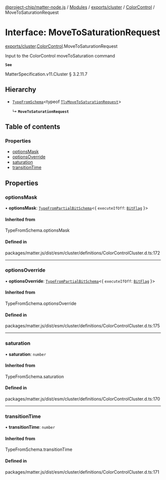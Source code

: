 [@project-chip/matter-node.js](../README.md) / [Modules](../modules.md) / [exports/cluster](../modules/exports_cluster.md) / [ColorControl](../modules/exports_cluster.ColorControl.md) / MoveToSaturationRequest

# Interface: MoveToSaturationRequest

[exports/cluster](../modules/exports_cluster.md).[ColorControl](../modules/exports_cluster.ColorControl.md).MoveToSaturationRequest

Input to the ColorControl moveToSaturation command

**`See`**

MatterSpecification.v11.Cluster § 3.2.11.7

## Hierarchy

- [`TypeFromSchema`](../modules/exports_tlv.md#typefromschema)\<typeof [`TlvMoveToSaturationRequest`](../modules/exports_cluster.ColorControl.md#tlvmovetosaturationrequest)\>

  ↳ **`MoveToSaturationRequest`**

## Table of contents

### Properties

- [optionsMask](exports_cluster.ColorControl.MoveToSaturationRequest.md#optionsmask)
- [optionsOverride](exports_cluster.ColorControl.MoveToSaturationRequest.md#optionsoverride)
- [saturation](exports_cluster.ColorControl.MoveToSaturationRequest.md#saturation)
- [transitionTime](exports_cluster.ColorControl.MoveToSaturationRequest.md#transitiontime)

## Properties

### optionsMask

• **optionsMask**: [`TypeFromPartialBitSchema`](../modules/exports_schema.md#typefrompartialbitschema)\<\{ `executeIfOff`: [`BitFlag`](../modules/exports_schema.md#bitflag)  }\>

#### Inherited from

TypeFromSchema.optionsMask

#### Defined in

packages/matter.js/dist/esm/cluster/definitions/ColorControlCluster.d.ts:172

___

### optionsOverride

• **optionsOverride**: [`TypeFromPartialBitSchema`](../modules/exports_schema.md#typefrompartialbitschema)\<\{ `executeIfOff`: [`BitFlag`](../modules/exports_schema.md#bitflag)  }\>

#### Inherited from

TypeFromSchema.optionsOverride

#### Defined in

packages/matter.js/dist/esm/cluster/definitions/ColorControlCluster.d.ts:175

___

### saturation

• **saturation**: `number`

#### Inherited from

TypeFromSchema.saturation

#### Defined in

packages/matter.js/dist/esm/cluster/definitions/ColorControlCluster.d.ts:170

___

### transitionTime

• **transitionTime**: `number`

#### Inherited from

TypeFromSchema.transitionTime

#### Defined in

packages/matter.js/dist/esm/cluster/definitions/ColorControlCluster.d.ts:171
